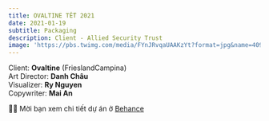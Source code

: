 ```yaml
---
title: OVALTINE TẾT 2021
date: 2021-01-19
subtitle: Packaging
description: Client - Allied Security Trust
image: 'https://pbs.twimg.com/media/FYnJRvqaUAAKzYt?format=jpg&name=4096x4096'
---
```


<!-- <div class="gallery-box">
  <div class="gallery">
    <img src="/images/project-5.jpg" alt="Project">
    <img src="/images/project-8.jpg" alt="Project">
    <img src="/images/project-6.jpg" alt="Project">
  </div>
  <em>Projects / <a href="https://unsplash.com/" target="_blank">Unsplash</a></em>
</div> -->

Client: **Ovaltine** (FrieslandCampina) <br>
Art Director: **Danh Châu**<br>
Visualizer: **Ry Nguyen**<br>
Copywriter: **Mai An**


💁‍♀️ Mời bạn xem chi tiết dự án ở  [Behance](https://www.behance.net/gallery/121834809/OVALTINE-TT-PACKAGING-2021?tracking_source=project_owner_other_projects)